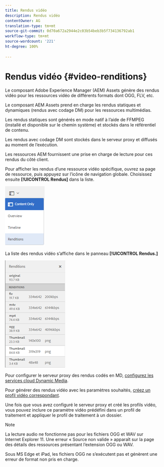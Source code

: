 ```yaml
---
title: Rendus vidéo
description: Rendus vidéo
contentOwner: AG
translation-type: tm+mt
source-git-commit: 0d70a672a2944e2c03b54beb3b5f734136792ab1
workflow-type: tm+mt
source-wordcount: '221'
ht-degree: 100%

---
```



# Rendus vidéo {#video-renditions}

Le composant Adobe Experience Manager (AEM) Assets génère des rendus vidéo pour les ressources vidéo de différents formats dont OGG, FLV, etc.

Le composant AEM Assets prend en charge les rendus statiques et dynamiques (rendus avec codage DM) pour les ressources multimédias.

Les rendus statiques sont générés en mode natif à l’aide de FFMPEG (installé et disponible sur le chemin système) et stockés dans le référentiel de contenu.

Les rendus avec codage DM sont stockés dans le serveur proxy et diffusés au moment de l’exécution.

Les ressources AEM fournissent une prise en charge de lecture pour ces rendus du côté client.

Pour afficher les rendus d’une ressource vidéo spécifique, ouvrez sa page de ressource, puis appuyez sur l’icône de navigation globale. Choisissez ensuite **[!UICONTROL Rendus]** dans la liste.

![chlimage_1-478](assets/chlimage_1-478.png)

La liste des rendus vidéo s’affiche dans le panneau **[!UICONTROL Rendus.]**

![chlimage_1-479](assets/chlimage_1-479.png)

Pour configurer le serveur proxy des rendus codés en MD, [configurez les services cloud Dynamic Media](config-dynamic.md).

Pour générer des rendus vidéo avec les paramètres souhaités, [créez un profil vidéo correspondant](video-profiles.md).

Une fois que vous avez configuré le serveur proxy et créé les profils vidéo, vous pouvez inclure ce paramètre vidéo prédéfini dans un profil de traitement et appliquer le profil de traitement à un dossier.

>[!NOTE]
>
>La lecture audio ne fonctionne pas pour les fichiers OGG et WAV sur Internet Explorer 11. Une erreur « Source non valide » apparaît sur la page des détails des ressources présentant l’extension OGG ou WAV.
>
>Sous MS Edge et iPad, les fichiers OGG ne s’exécutent pas et génèrent une erreur de format non pris en charge.
